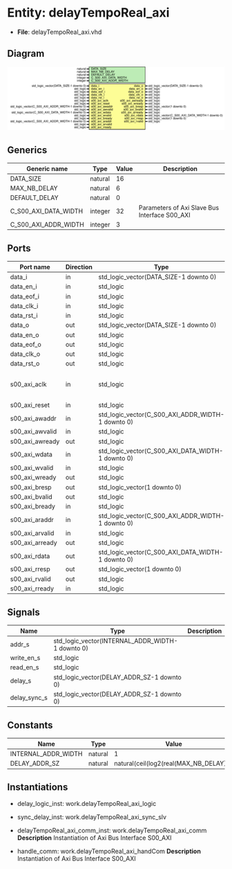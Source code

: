 # Entity: delayTempoReal_axi

- **File**: delayTempoReal_axi.vhd
## Diagram

![Diagram](delayTempoReal_axi.svg "Diagram")
## Generics

| Generic name         | Type    | Value | Description                                    |
| -------------------- | ------- | ----- | ---------------------------------------------- |
| DATA_SIZE            | natural | 16    |                                                |
| MAX_NB_DELAY         | natural | 6     |                                                |
| DEFAULT_DELAY        | natural | 0     |                                                |
| C_S00_AXI_DATA_WIDTH | integer | 32    | Parameters of Axi Slave Bus Interface S00_AXI  |
| C_S00_AXI_ADDR_WIDTH | integer | 3     |                                                |
## Ports

| Port name       | Direction | Type                                              | Description                              |
| --------------- | --------- | ------------------------------------------------- | ---------------------------------------- |
| data_i          | in        | std_logic_vector(DATA_SIZE-1 downto 0)            | input data                               |
| data_en_i       | in        | std_logic                                         |                                          |
| data_eof_i      | in        | std_logic                                         |                                          |
| data_clk_i      | in        | std_logic                                         |                                          |
| data_rst_i      | in        | std_logic                                         |                                          |
| data_o          | out       | std_logic_vector(DATA_SIZE-1 downto 0)            | output data                              |
| data_en_o       | out       | std_logic                                         |                                          |
| data_eof_o      | out       | std_logic                                         |                                          |
| data_clk_o      | out       | std_logic                                         |                                          |
| data_rst_o      | out       | std_logic                                         |                                          |
| s00_axi_aclk    | in        | std_logic                                         | Ports of Axi Slave Bus Interface S00_AXI |
| s00_axi_reset   | in        | std_logic                                         |                                          |
| s00_axi_awaddr  | in        | std_logic_vector(C_S00_AXI_ADDR_WIDTH-1 downto 0) |                                          |
| s00_axi_awvalid | in        | std_logic                                         |                                          |
| s00_axi_awready | out       | std_logic                                         |                                          |
| s00_axi_wdata   | in        | std_logic_vector(C_S00_AXI_DATA_WIDTH-1 downto 0) |                                          |
| s00_axi_wvalid  | in        | std_logic                                         |                                          |
| s00_axi_wready  | out       | std_logic                                         |                                          |
| s00_axi_bresp   | out       | std_logic_vector(1 downto 0)                      |                                          |
| s00_axi_bvalid  | out       | std_logic                                         |                                          |
| s00_axi_bready  | in        | std_logic                                         |                                          |
| s00_axi_araddr  | in        | std_logic_vector(C_S00_AXI_ADDR_WIDTH-1 downto 0) |                                          |
| s00_axi_arvalid | in        | std_logic                                         |                                          |
| s00_axi_arready | out       | std_logic                                         |                                          |
| s00_axi_rdata   | out       | std_logic_vector(C_S00_AXI_DATA_WIDTH-1 downto 0) |                                          |
| s00_axi_rresp   | out       | std_logic_vector(1 downto 0)                      |                                          |
| s00_axi_rvalid  | out       | std_logic                                         |                                          |
| s00_axi_rready  | in        | std_logic                                         |                                          |
## Signals

| Name          | Type                                             | Description |
| ------------- | ------------------------------------------------ | ----------- |
| addr_s        | std_logic_vector(INTERNAL_ADDR_WIDTH-1 downto 0) |             |
| write_en_s    | std_logic                                        |             |
|  read_en_s    | std_logic                                        |             |
| delay_s       | std_logic_vector(DELAY_ADDR_SZ-1 downto 0)       |             |
|  delay_sync_s | std_logic_vector(DELAY_ADDR_SZ-1 downto 0)       |             |
## Constants

| Name                | Type    | Value                                    | Description |
| ------------------- | ------- | ---------------------------------------- | ----------- |
| INTERNAL_ADDR_WIDTH | natural |  1                                       |             |
| DELAY_ADDR_SZ       | natural |  natural(ceil(log2(real(MAX_NB_DELAY)))) |             |
## Instantiations

- delay_logic_inst: work.delayTempoReal_axi_logic
- sync_delay_inst: work.delayTempoReal_axi_sync_slv
- delayTempoReal_axi_comm_inst: work.delayTempoReal_axi_comm
**Description**
 Instantiation of Axi Bus Interface S00_AXI

- handle_comm: work.delayTempoReal_axi_handCom
**Description**
 Instantiation of Axi Bus Interface S00_AXI

